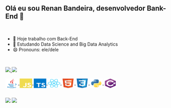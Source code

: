 ## Olá eu sou Renan Bandeira, desenvolvedor Bank-End 👋

<br>

- 🔭 Hoje trabalho com Back-End
- 🌱 Estudando Data Science and Big Data Analytics
- 😄 Pronouns: ele/dele

##
<br>

<div>
  <a href="https://github.com/Renan-Bandeira"</a>
  <img height"180em" src="https://github-readme-stats.vercel.app/api?username=Renan-Bandeira&show_icons=true&include_all_commits=true&count_private=true&hide=issues,contribs&theme=dracula"/>
  <img height"180em" src="https://github-readme-stats.vercel.app/api/top-langs/?username=Renan-Bandeira&layout=compact&langs_count=10&theme=dracula"/>
</div>


<div style="display: inline_block"><br>
  <img align="center" alt="Ren-Jv" height="30" width="40" src="https://raw.githubusercontent.com/devicons/devicon/master/icons/java/java-original.svg">
  <img align="center" alt="Ren-Jv" height="30" width="40" src="https://raw.githubusercontent.com/devicons/devicon/master/icons/javascript/javascript-plain.svg">
  <img align="center" alt="Ren-Ts" height="30" width="40" src="https://raw.githubusercontent.com/devicons/devicon/master/icons/typescript/typescript-plain.svg">
  <img align="center" alt="Ren-React" height="30" width="40" src="https://raw.githubusercontent.com/devicons/devicon/master/icons/react/react-original.svg">
  <img align="center" alt="Ren-HTML" height="30" width="40" src="https://raw.githubusercontent.com/devicons/devicon/master/icons/html5/html5-original.svg">
  <img align="center" alt="Ren-CSS" height="30" width="40" src="https://raw.githubusercontent.com/devicons/devicon/master/icons/css3/css3-original.svg">
  <img align="center" alt="Ren-Python" height="30" width="40" src="https://raw.githubusercontent.com/devicons/devicon/master/icons/python/python-original.svg">
  <img align="center" alt="Rafa-Csharp" height="30" width="40" src="https://raw.githubusercontent.com/devicons/devicon/master/icons/csharp/csharp-original.svg"> 
</div>

##

<div> 
  <a href = "mailto:renan.bandeira@hotmail.com"><img src="https://img.shields.io/badge/-Gmail-%23333?style=for-the-badge&logo=gmail&logoColor=white" target="_blank"></a>
  <a href="https://www.linkedin.com/in/renan-bandeira-s/" target="_blank"><img src="https://img.shields.io/badge/-LinkedIn-%230077B5?style=for-the-badge&logo=linkedin&logoColor=white" target="_blank"></a> 
  
</div>
  
